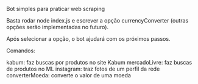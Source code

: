 Bot simples para praticar web scraping

Basta rodar node index.js e escrever a opção currencyConverter (outras opções serão implementadas no futuro).

Após selecionar a opção, o bot ajudará com os próximos passos.

Comandos:

kabum: faz buscas por produtos no site Kabum
mercadoLivre: faz buscas de produtos no ML
instagram: traz fotos de um perfil da rede
converterMoeda: converte o valor de uma moeda
